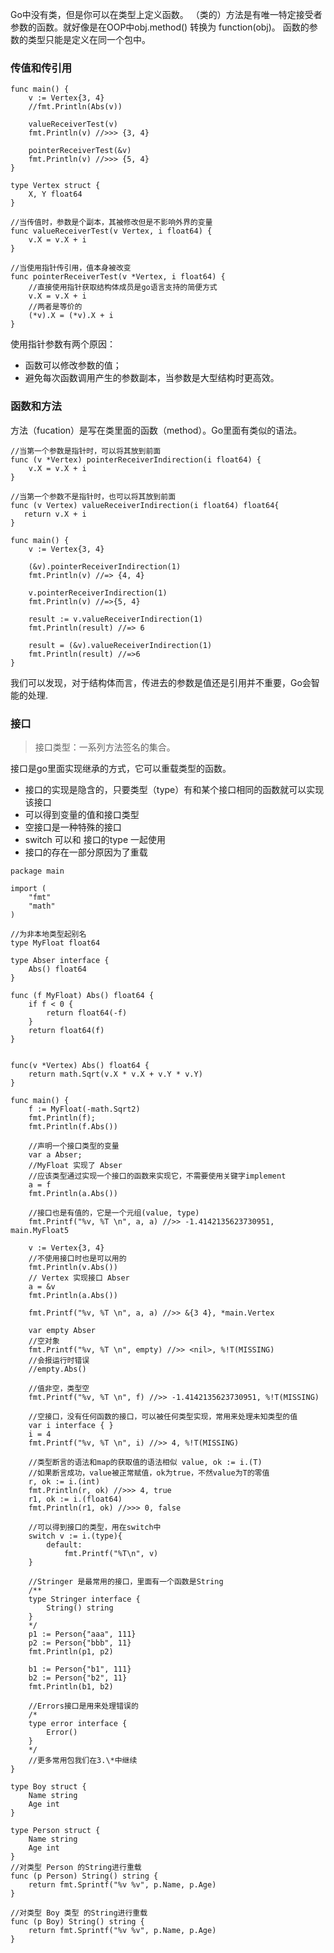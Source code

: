 <!--
author: 刘青
date: 2016-08-27
title: 函数和接口
tags: 
category: golang/doc
status: publish
summary: 
type: translate
source: https://tour.golang.org/methods/1
-->

Go中没有类，但是你可以在类型上定义函数。
（类的）方法是有唯一特定接受者参数的函数。就好像是在OOP中obj.method() 转换为
function(obj)。
函数的参数的类型只能是定义在同一个包中。

### 传值和传引用
```
func main() {
    v := Vertex{3, 4}
    //fmt.Println(Abs(v))

    valueReceiverTest(v)
    fmt.Println(v) //>>> {3, 4}

    pointerReceiverTest(&v)
    fmt.Println(v) //>>> {5, 4}
}

type Vertex struct {
    X, Y float64    
}

//当传值时，参数是个副本，其被修改但是不影响外界的变量
func valueReceiverTest(v Vertex, i float64) {
    v.X = v.X + i
}

//当使用指针传引用，值本身被改变
func pointerReceiverTest(v *Vertex, i float64) {
    //直接使用指针获取结构体成员是go语言支持的简便方式
    v.X = v.X + i
    //两者是等价的
    (*v).X = (*v).X + i
}
```

使用指针参数有两个原因：
- 函数可以修改参数的值；
- 避免每次函数调用产生的参数副本，当参数是大型结构时更高效。

### 函数和方法
方法（fucation）是写在类里面的函数（method）。Go里面有类似的语法。
```
//当第一个参数是指针时，可以将其放到前面
func (v *Vertex) pointerReceiverIndirection(i float64) {
    v.X = v.X + i
}

//当第一个参数不是指针时，也可以将其放到前面
func (v Vertex) valueReceiverIndirection(i float64) float64{
   return v.X + i
}

func main() {
    v := Vertex{3, 4}

    (&v).pointerReceiverIndirection(1)
    fmt.Println(v) //=> {4, 4}

    v.pointerReceiverIndirection(1)
    fmt.Println(v) //=>{5, 4}

    result := v.valueReceiverIndirection(1)
    fmt.Println(result) //=> 6

    result = (&v).valueReceiverIndirection(1)
    fmt.Println(result) //=>6
}
```

我们可以发现，对于结构体而言，传进去的参数是值还是引用并不重要，Go会智能的处理.


### 接口
> 接口类型：一系列方法签名的集合。

接口是go里面实现继承的方式，它可以重载类型的函数。
- 接口的实现是隐含的，只要类型（type）有和某个接口相同的函数就可以实现该接口
- 可以得到变量的值和接口类型
- 空接口是一种特殊的接口
- switch 可以和 接口的type 一起使用
- 接口的存在一部分原因为了重载

```
package main

import (
    "fmt"
    "math"
)

//为非本地类型起别名
type MyFloat float64

type Abser interface {
    Abs() float64
}

func (f MyFloat) Abs() float64 {
    if f < 0 {
        return float64(-f)    
    }
    return float64(f)
}


func(v *Vertex) Abs() float64 {
    return math.Sqrt(v.X * v.X + v.Y * v.Y)    
}

func main() {
    f := MyFloat(-math.Sqrt2)
    fmt.Println(f);
    fmt.Println(f.Abs())   
    
    //声明一个接口类型的变量
    var a Abser; 
    //MyFloat 实现了 Abser
    //应该类型通过实现一个接口的函数来实现它，不需要使用关键字implement
    a = f
    fmt.Println(a.Abs())   

    //接口也是有值的，它是一个元组(value, type)
    fmt.Printf("%v, %T \n", a, a) //>> -1.4142135623730951, main.MyFloat5

    v := Vertex{3, 4}
    //不使用接口时也是可以用的
    fmt.Println(v.Abs())   
    // Vertex 实现接口 Abser
    a = &v
    fmt.Println(a.Abs())   

    fmt.Printf("%v, %T \n", a, a) //>> &{3 4}, *main.Vertex

    var empty Abser
    //空对象
    fmt.Printf("%v, %T \n", empty) //>> <nil>, %!T(MISSING)
    //会报运行时错误
    //empty.Abs()

    //值非空，类型空
    fmt.Printf("%v, %T \n", f) //>> -1.4142135623730951, %!T(MISSING) 

    //空接口，没有任何函数的接口，可以被任何类型实现，常用来处理未知类型的值
    var i interface { }
    i = 4
    fmt.Printf("%v, %T \n", i) //>> 4, %!T(MISSING)  

    //类型断言的语法和map的获取值的语法相似 value, ok := i.(T)
    //如果断言成功，value被正常赋值，ok为true，不然value为T的零值
    r, ok := i.(int)
    fmt.Println(r, ok) //>>> 4, true
    r1, ok := i.(float64)
    fmt.Println(r1, ok) //>>> 0, false

    //可以得到接口的类型，用在switch中
    switch v := i.(type){
        default:
            fmt.Printf("%T\n", v)
    }

    //Stringer 是最常用的接口，里面有一个函数是String
    /**
    type Stringer interface {
        String() string    
    }
    */
    p1 := Person{"aaa", 111}
    p2 := Person{"bbb", 11}
    fmt.Println(p1, p2)

    b1 := Person{"b1", 111}
    b2 := Person{"b2", 11}
    fmt.Println(b1, b2)

    //Errors接口是用来处理错误的
    /*
    type error interface {
        Error()    
    }
    */
    //更多常用包我们在3.\*中继续
}

type Boy struct {
    Name string
    Age int        
}

type Person struct {
    Name string
    Age int        
}
//对类型 Person 的String进行重载
func (p Person) String() string {
    return fmt.Sprintf("%v %v", p.Name, p.Age)
}

//对类型 Boy 类型 的String进行重载
func (p Boy) String() string {
    return fmt.Sprintf("%v %v", p.Name, p.Age)
}
```
